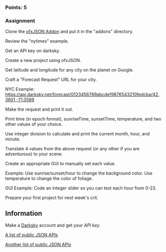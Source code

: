 ### Points: 5
### Assignment

Clone the [ofxJSON Addon](https://github.com/jeffcrouse/ofxJSON) and put it in the "addons" directory.

Review the "nytimes" example.

Get an API key on darksky.

Create a new project using ofxJSON.

Get latitude and longitude for any city on the planet on Google.

Craft a "Forecast Request" URL for your city.

NYC Example: https://api.darksky.net/forecast/0123456789abcdef9876543210fedcba/42.3601,-71.0589

Make the request and print it out.

Print time (in epoch format), sunriseTime, sunsetTime, temperature, and two other values of your choice.

Use integer division to calculate and print the current month, hour, and minute.

Translate 4 values from the above request (or any other if you are adventurous) to your scene.

Create an appropriate GUI to manually set each value.

Example: Use sunrise/sunset/hour to change the background color.  Use temperature to change the color of foliage.

GUI Example: Code an integer slider so you can test each hour from 0-23.

Prepare your first project for next week's crit.

## Information
Make a [Darksky](https://darksky.net/dev/register) account and get your *API key*.

[A list of public JSON APIs](https://github.com/toddmotto/public-apis)

[Another list of public JSON APIs](https://market.mashape.com/explore)
